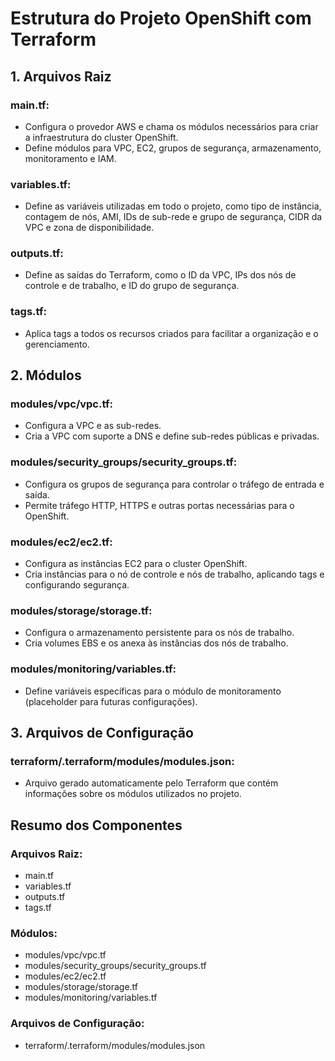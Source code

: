 # Estrutura do Projeto OpenShift com Terraform

## 1. Arquivos Raiz

### main.tf:
- Configura o provedor AWS e chama os módulos necessários para criar a infraestrutura do cluster OpenShift.
- Define módulos para VPC, EC2, grupos de segurança, armazenamento, monitoramento e IAM.

### variables.tf:
- Define as variáveis utilizadas em todo o projeto, como tipo de instância, contagem de nós, AMI, IDs de sub-rede e grupo de segurança, CIDR da VPC e zona de disponibilidade.

### outputs.tf:
- Define as saídas do Terraform, como o ID da VPC, IPs dos nós de controle e de trabalho, e ID do grupo de segurança.

### tags.tf:
- Aplica tags a todos os recursos criados para facilitar a organização e o gerenciamento.

## 2. Módulos

### modules/vpc/vpc.tf:
- Configura a VPC e as sub-redes.
- Cria a VPC com suporte a DNS e define sub-redes públicas e privadas.

### modules/security_groups/security_groups.tf:
- Configura os grupos de segurança para controlar o tráfego de entrada e saída.
- Permite tráfego HTTP, HTTPS e outras portas necessárias para o OpenShift.

### modules/ec2/ec2.tf:
- Configura as instâncias EC2 para o cluster OpenShift.
- Cria instâncias para o nó de controle e nós de trabalho, aplicando tags e configurando segurança.

### modules/storage/storage.tf:
- Configura o armazenamento persistente para os nós de trabalho.
- Cria volumes EBS e os anexa às instâncias dos nós de trabalho.

### modules/monitoring/variables.tf:
- Define variáveis específicas para o módulo de monitoramento (placeholder para futuras configurações).

## 3. Arquivos de Configuração

### terraform/.terraform/modules/modules.json:
- Arquivo gerado automaticamente pelo Terraform que contém informações sobre os módulos utilizados no projeto.

## Resumo dos Componentes

### Arquivos Raiz:
- main.tf
- variables.tf
- outputs.tf
- tags.tf

### Módulos:
- modules/vpc/vpc.tf
- modules/security_groups/security_groups.tf
- modules/ec2/ec2.tf
- modules/storage/storage.tf
- modules/monitoring/variables.tf

### Arquivos de Configuração:
- terraform/.terraform/modules/modules.json
